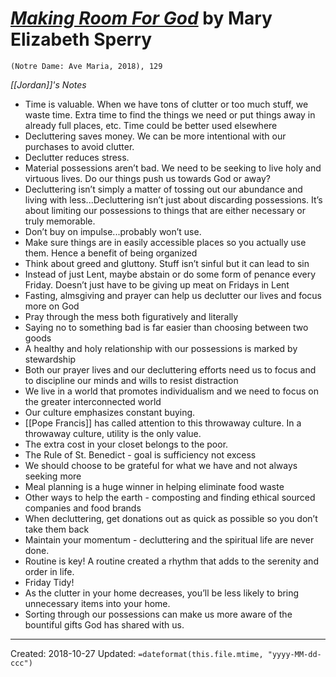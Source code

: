 # [*Making Room For God*](https://www.amazon.com/Making-Room-God-Decluttering-Spiritual-ebook/dp/B077BXPSXV/ref=sr_1_fkmr1_1?ie=UTF8&qid=1540673591&sr=8-1-fkmr1&keywords=god+declutter+sperry) by Mary Elizabeth Sperry

`(Notre Dame: Ave Maria, 2018), 129`


*[[Jordan]]'s Notes*

- Time is valuable. When we have tons of clutter or too much stuff, we waste time. Extra time to find the things we need or put things away in already full places, etc. Time could be better used elsewhere 
- Decluttering saves money. We can be more intentional with our purchases to avoid clutter.
- Declutter reduces stress.
- Material possessions aren’t bad. We need to be seeking to live holy and virtuous lives. Do our things push us towards God or away? 
- Decluttering isn’t simply a matter of tossing out our abundance and living with less...Decluttering isn’t just about discarding possessions. It’s about limiting our possessions to things that are either necessary or truly memorable.
- Don’t buy on impulse...probably won’t use.
- Make sure things are in easily accessible places so you actually use them. Hence a benefit of being organized   
- Think about greed and gluttony. Stuff isn’t sinful but it can lead to sin
- Instead of just Lent, maybe abstain or do some form of penance every Friday. Doesn’t just have to be giving up meat on Fridays in Lent
- Fasting, almsgiving and prayer can help us declutter our lives and focus more on God
- Pray through the mess both figuratively and literally 
- Saying no to something bad is far easier than choosing between two goods 
- A healthy and holy relationship with our possessions is marked by stewardship  
- Both our prayer lives and our decluttering efforts need us to focus and to discipline our minds and wills to resist distraction
- We live in a world that promotes individualism and we need to focus on the greater interconnected world 
- Our culture emphasizes constant buying. 
- [[Pope Francis]] has called attention to this throwaway culture. In a throwaway culture, utility is the only value. 
- The extra cost in your closet belongs to the poor.
- The Rule of St. Benedict - goal is sufficiency not excess 
- We should choose to be grateful for what we have and not always seeking more 
- Meal planning is a huge winner in helping eliminate food waste
- Other ways to help the earth - composting and finding ethical sourced companies and food brands 
- When decluttering, get donations out as quick as possible so you don’t take them back
- Maintain your momentum - decluttering and the spiritual life are never done. 
- Routine is key!  A routine created a rhythm that adds to the serenity and order in life.
- Friday Tidy! 
- As the clutter in your home decreases, you’ll be less likely to bring unnecessary items into your home. 
- Sorting through our possessions can make us more aware of the bountiful gifts God has shared with us.

---
Created: 2018-10-27
Updated: `=dateformat(this.file.mtime, "yyyy-MM-dd-ccc")`
